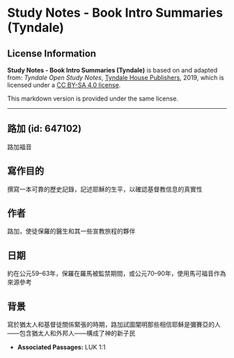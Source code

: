 # Study Notes - Book Intro Summaries (Tyndale)

## License Information

**Study Notes - Book Intro Summaries (Tyndale)** is based on and adapted from: _Tyndale Open Study Notes_, [Tyndale House Publishers](https://tyndaleopenresources.com/), 2019, which is licensed under a [CC BY-SA 4.0 license](https://creativecommons.org/licenses/by-sa/4.0/legalcode.en).

This markdown version is provided under the same license.



--------------------------------

## 路加 (id: 647102)

路加福音

寫作目的
----

撰寫一本可靠的歷史記錄，記述耶穌的生平，以確認基督教信息的真實性

作者
--

路加，使徒保羅的醫生和其一些宣教旅程的夥伴

日期
--

約在公元59–63年，保羅在羅馬被監禁期間，或公元70–90年，使用馬可福音作為來源參考

背景
--

寫於猶太人和基督徒關係緊張的時期，路加試圖闡明那些相信耶穌是彌賽亞的人——包含猶太人和外邦人——構成了神的新子民

* **Associated Passages:** LUK 1:1

